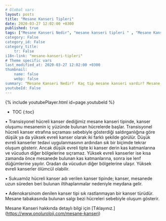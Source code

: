 ```yaml
---
# Global vars
layout: posts
title: "Mesane Kanseri Tipleri"
date: 2020-03-27 12:02:00 +0300
published: true
tags: ["Mesane Kanseri Nedir", "mesane kanseri tipleri " , "Mesane Kanseri neden olur" , "Mesane kanseri ve sigara", "Mesane Kanseri belirti", "Mesane kanseri teşhis", "Mesane kanseri evre", "Mesane kanseri tedavi", "Mesane kanseri ameliyatı", "Mesane kanseri kapalı ameliyatı" , "Mesane kanseri açık ameliyatı" , "Radikal sistektomi nedir", "Radikal sistektomi ameliyatı", "Radikal sistektomi", "Mesane Kanseri" , Bağırsaktan mesane yapılması", "Yapay mesane" , "Yapay mesane ameliyatı" , "Mesane kanseri radyoterapi" , "Mesane kanseri kemoterapi" , "Mesane kanseri ameliyatı komplikasyonları", " Mesane kanseri yan etkileri"]
category: False
category_id: False
category_title:
    tr: False
i18n-link: "mesane-kanseri-tipleri"
# Theme specific vars
last_modified_at: 2020-03-27 12:02:00 +0300
thumbnail:
    name: false
    webp: false
summary: "Mesane Kanseri Nedir?  Kaç tip mesane kanseri vardır? Mesane kanseri ve sigara? Mesane Kanseri belirtileri? Mesane kanseri teşhisi? Mesane kanseri evreleri? Mesane kanseri tedavisi, Mesane kanseri ameliyatı, Radikal sistektomi nedir? Radikal sistektomi ameliyatı nasıl yapılır? Bağırsaktan mesane yapılması, Yapay mesane"
youtubeId: False
---
```

{% include youtubePlayer.html id=page.youtubeId %}

* TOC
{:toc}


• Transisyonel hücreli kanser dediğimiz mesane kanseri tipinde, kanser oluşumu mesanenin iç yüzünde bulunan hücrelerde başlar. Transisyonel hücreli kanser etrafına sıçraması sebebiyle gösterdiği saldırganlığına göre düşük ya da yüksek evreli kanser olarak iki farklı şekilde görülür. Düşük evreli kanserler tedavi uygulanmasının ardından sık bir biçimde tekrar oluşum gösterir. Ancak düşük evreli tipte ki kanser derin kas katmanlarına ve vücudun diğer bölgelerine sıçramaz. Yüksek evreli kanserler ise kısa zamanda önce mesanede bulunan kas katmanlarına, sonra ise lenf düğümlerine yayılır. Oradan da vücudun diğer bölgelerine ulaşır. Yüksek evreli kanserler ölümcül olabilir.

• Sukuamöz hücreli kanser adı verilen kanser tipinde; kanser, mesanede uzun süreden beri bulunan iltihaplanmalar nedeniyle meydana gelir.

• Adenokarsinom denilen kanser tipi sık rastlanmayan bir kanser türüdür. Mesane tabakasında bulunan salgı bezi hücreleri sebebiyle oluşum gösterir.


Mesane Kanseri hakkında detaylı bilgi için [Tıklayınız.] (https://www.onoluroloji.com/mesane-kanseri)
